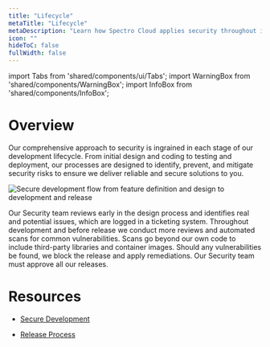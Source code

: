 ```yaml
---
title: "Lifecycle"
metaTitle: "Lifecycle"
metaDescription: "Learn how Spectro Cloud applies security throughout its development lifecycle."
icon: ""
hideToC: false
fullWidth: false
---
```



import Tabs from 'shared/components/ui/Tabs';
import WarningBox from 'shared/components/WarningBox';
import InfoBox from 'shared/components/InfoBox';

# Overview

Our comprehensive approach to security is ingrained in each stage of our development lifecycle. From initial design and coding to testing and deployment, our processes are designed to identify, prevent, and mitigate security risks to ensure we deliver reliable and secure solutions to you. 

![Secure development flow from feature definition and design to development and release](/security_dev_lifecycle.png)

Our Security team reviews early in the design process and identifies real and potential issues, which are logged in a ticketing system. Throughout development and before release we conduct more reviews and automated scans for common vulnerabilities. Scans go beyond our own code to include third-party libraries and container images. Should any vulnerabilities be found, we block the release and apply remediations. Our Security team must approve all our releases.



# Resources

- [Secure Development](/security/security-internals/secure-development)


- [Release Process](/security/security-internals/release-procedures)


<br />


<br />


<br />


<br />